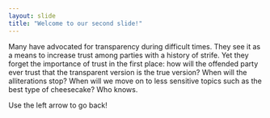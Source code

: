 ```yaml
---
layout: slide
title: "Welcome to our second slide!"
---
```


Many have advocated for transparency during difficult times. They see it as a means to increase trust among parties with a history of strife. Yet they forget the importance of trust in the first place: how will the offended party ever trust that the transparent version is the true version?
When will the alliterations stop?
When will we move on to less sensitive topics such as the best type of cheesecake?
Who knows.

Use the left arrow to go back!
